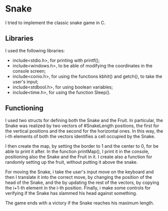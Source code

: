 # Snake

I tried to implement the classic snake game in C.

## Libraries

I used the following libraries:
- include<stdio.h>, for printing with printf();
- include<windows.h>, to be able of modifying the coordinates in the console screen;
- include<conio.h>, for using the functions kbhit() and getch(), to take the user's input;
- include<stdbool.h>, for using boolean variables;
- include<time.h>, for using the function Sleep().


## Functioning

I used two structs for defining both the Snake and the Fruit. In particular, the Snake was realized by two vectors of #SnakeLength positions, the first for the vertical positions and the second for the horizontal ones. In this way, the  i-th elements of both the vectors identifies a cell occupied by the Snake.

I then create the map, by setting the border to 1 and the center to 0, for be able to print it after. In the function printMap(), I print it in the console, positioning also the Snake and the Fruit in it.
I create also a function for randomly setting up the fruit, without putting it above the snake.

For moving the Snake, i take the user's input move on the keyboard and then I translate it into the correct move, by changing the position of the head of the Snake, and the by updating the rest of the vectors, by copying the i+1-th element in the i-th position.
Finally, i make some controls for verifying if the Snake has slammed his head against something.

The game ends with a victory if the Snake reaches his maximum length.
